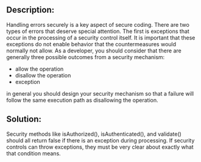 ## Description:

Handling errors securely is a key aspect of secure coding. There are two types of errors
that deserve special attention. The first is exceptions that occur in the processing of a
security control itself. It is important that these exceptions do not enable behavior
that the countermeasures would normally not allow. As a developer, you should consider
that there are generally three possible outcomes from a security
mechanism: 

- allow the operation
- disallow the operation
- exception 

in general you should design your security mechanism so that a failure will follow the same
execution path as disallowing the operation.

## Solution:

Security methods like isAuthorized(), isAuthenticated(), and validate() should all return
false if there is an exception during processing.
If security controls can throw exceptions, they must be very clear about exactly what that
condition means.
